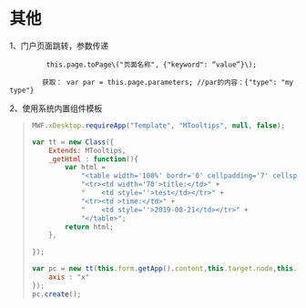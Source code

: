 # 其他

1、门户页面跳转，参数传递

             this.page.toPage\("页面名称", {"keyword": “value”}\);

            获取： var par = this.page.parameters; //par的内容：{"type": "my type"}

2、使用系统内置组件模板

> ```javascript
> MWF.xDesktop.requireApp("Template", "MTooltips", null, false);
>
> var tt = new Class({
>     Extends: MTooltips,
>     _getHtml : function(){
>         var html =
>             "<table width='100%' bordr='0' cellpadding='7' cellspacing='0' style='margin:13px 13px 13px 13px;'>" +
>             "<tr><td width='70'>title:</td>" +
>             "    <td style=''>test</td></tr>" +
>             "<tr><td >time:</td>" +
>             "    <td style=''>2019-08-21</td></tr>" +
>             "</table>";
>         return html;
>     },
>    
> });
>
> var pc = new tt(this.form.getApp().content,this.target.node,this.form.app,{},{
>     axis : "x"
> });
> pc.create();
>
> ```

